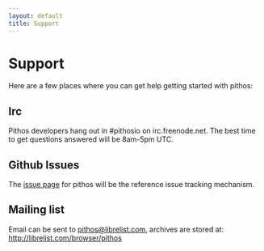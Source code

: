 ```yaml
---
layout: default
title: Support
---
```


# Support 
Here are a few places where you can get help getting started with
pithos:

## Irc

Pithos developers hang out in #pithosio on irc.freenode.net. The best
time to get questions answered will be 8am-5pm UTC.

## Github Issues

The [issue page](https://github.com/exoscale/pithos/issues) for pithos
will be the reference issue tracking mechanism.

## Mailing list

Email can be sent to pithos@librelist.com, archives are stored at: http://librelist.com/browser/pithos

